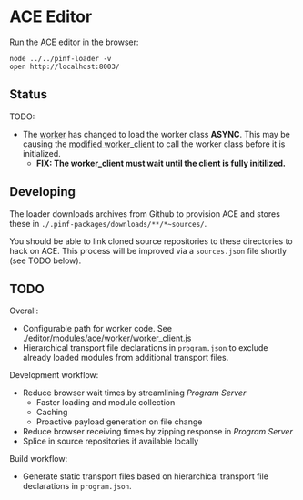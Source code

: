 ACE Editor
==========

Run the ACE editor in the browser:

    node ../../pinf-loader -v
    open http://localhost:8003/


Status
------

TODO:

  * The [worker](https://github.com/pinf/loader-js/blob/6740bd1fd8bb49974c145ca98fde92d67458786c/demos/ACE/worker/worker.js#L56-60) has changed
    to load the worker class **ASYNC**. This may be causing the [modified worker_client](https://github.com/pinf/loader-js/blob/6740bd1fd8bb49974c145ca98fde92d67458786c/demos/ACE/editor/modules/ace/worker/worker_client.js)
    to call the worker class before it is initialized.
    * **FIX: The worker_client must wait until the client is fully initilized.**


Developing
----------

The loader downloads archives from Github to provision ACE and stores these in `./.pinf-packages/downloads/**/*~sources/`.

You should be able to link cloned source repositories to these directories to hack on ACE. This process will be improved via
a `sources.json` file shortly (see TODO below).


TODO
----

Overall:

  * Configurable path for worker code. See [./editor/modules/ace/worker/worker_client.js](https://github.com/pinf/loader-js/blob/6740bd1fd8bb49974c145ca98fde92d67458786c/demos/ACE/editor/modules/ace/worker/worker_client.js#L19)
  * Hierarchical transport file declarations in `program.json` to exclude already loaded modules from additional transport files.

Development workflow:

  * Reduce browser wait times by streamlining _Program Server_
    * Faster loading and module collection
    * Caching
    * Proactive payload generation on file change
  * Reduce browser receiving times by zipping response in _Program Server_
  * Splice in source repositories if available locally

Build workflow:

  * Generate static transport files based on hierarchical transport file declarations in `program.json`.
